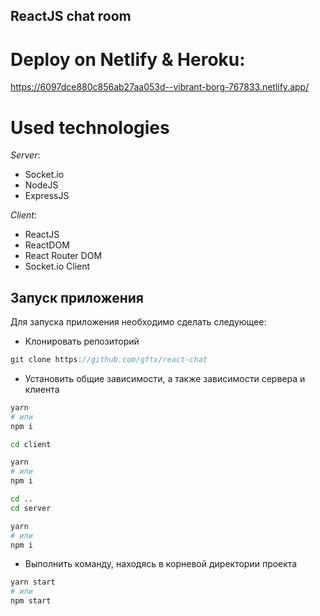 ReactJS chat room
------
# Deploy on Netlify & Heroku: 

https://6097dce880c856ab27aa053d--vibrant-borg-767833.netlify.app/

# Used technologies
*Server*:

- Socket.io
- NodeJS
- ExpressJS

*Client*:

- ReactJS
- ReactDOM
- React Router DOM
- Socket.io Client

## Запуск приложения

Для запуска приложения необходимо сделать следующее:

- Клонировать репозиторий

```js
git clone https://github.com/gftx/react-chat
```

- Установить общие зависимости, а также зависимости сервера и клиента

```bash
yarn
# или
npm i

cd client

yarn
# или
npm i

cd ..
cd server

yarn
# или
npm i
```

- Выполнить команду, находясь в корневой директории проекта

```bash
yarn start
# или
npm start
```
